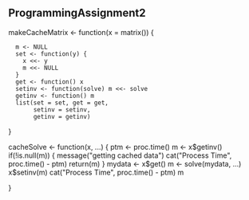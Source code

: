 ## ProgrammingAssignment2
makeCacheMatrix <- function(x = matrix()) {

      m <- NULL
      set <- function(y) {
        x <<- y
        m <<- NULL
      }
      get <- function() x
      setinv <- function(solve) m <<- solve
      getinv <- function() m
      list(set = set, get = get,
           setinv = setinv,
           getinv = getinv)
  
}

cacheSolve <- function(x, ...) {
      ptm <- proc.time()
      m <- x$getinv()             
      if(!is.null(m)) {
        message("getting cached data")
        cat("Process Time", proc.time() - ptm)
        return(m)
      }
      mydata <- x$get()
      m <- solve(mydata, ...)
      x$setinv(m)
      cat("Process Time", proc.time() - ptm)
      m
      
  
}
